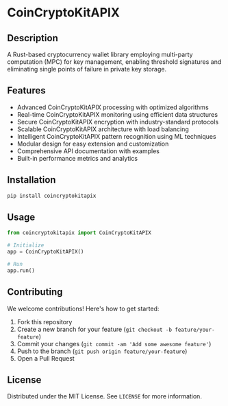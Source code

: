 # CoinCryptoKitAPIX

## Description

A Rust-based cryptocurrency wallet library employing multi-party computation (MPC) for key management, enabling threshold signatures and eliminating single points of failure in private key storage.

## Features

- Advanced CoinCryptoKitAPIX processing with optimized algorithms
- Real-time CoinCryptoKitAPIX monitoring using efficient data structures
- Secure CoinCryptoKitAPIX encryption with industry-standard protocols
- Scalable CoinCryptoKitAPIX architecture with load balancing
- Intelligent CoinCryptoKitAPIX pattern recognition using ML techniques
- Modular design for easy extension and customization
- Comprehensive API documentation with examples
- Built-in performance metrics and analytics
## Installation

```bash
pip install coincryptokitapix
```

## Usage

```python
from coincryptokitapix import CoinCryptoKitAPIX

# Initialize
app = CoinCryptoKitAPIX()

# Run
app.run()
```

## Contributing

We welcome contributions! Here's how to get started:

1. Fork this repository
2. Create a new branch for your feature (`git checkout -b feature/your-feature`)
3. Commit your changes (`git commit -am 'Add some awesome feature'`)
4. Push to the branch (`git push origin feature/your-feature`)
5. Open a Pull Request

## License

Distributed under the MIT License. See `LICENSE` for more information.
